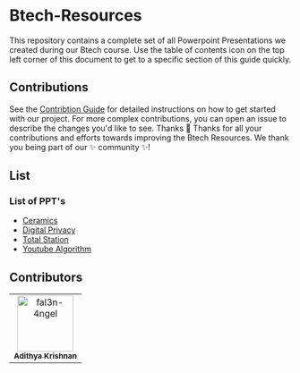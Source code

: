# Btech-Resources

This repository contains a complete set of all Powerpoint Presentations we created during our Btech course.
Use the table of contents icon on the top left corner of this document to get to a specific section of this guide quickly.

## Contributions

See the [Contribtion Guide](https://github.com/CIRUS-LAB/Btech-Resources/blob/main/CONTRIBUTING.md) for detailed instructions on how to get started with our project. 
For more complex contributions, you can open an issue to describe the changes you'd like to see.
Thanks 💜
Thanks for all your contributions and efforts towards improving the Btech Resources. We thank you being part of our ✨ community ✨!
## List

### List of PPT's

- [Ceramics](https://github.com/CIRUS-LAB/Btech-Resources/blob/main/ppt/Ceramics/Ceramics.md#section)
- [Digital Privacy](https://github.com/CIRUS-LAB/Btech-Resources/blob/main/ppt/Digital%20Privacy/Digital%20Privacy.md)
- [Total Station](https://github.com/CIRUS-LAB/Btech-Resources/blob/main/ppt/Total%20Station/Total%20Station.md)
- [Youtube Algorithm](https://github.com/CIRUS-LAB/Btech-Resources/blob/main/ppt/Youtube%20Algorithm/Youtube%20Algorithm.md)


## Contributors

<!-- readme: contributors -start -->
<table>
<tr>
    <td align="center">
        <a href="https://github.com/fal3n-4ngel">
            <img src="https://avatars.githubusercontent.com/u/79042374?v=4" width="100;" alt="fal3n-4ngel"/>
            <br />
            <sub><b>Adithya Krishnan</b></sub>
        </a>
    </td></tr>
</table>
<!-- readme: contributors -end -->


